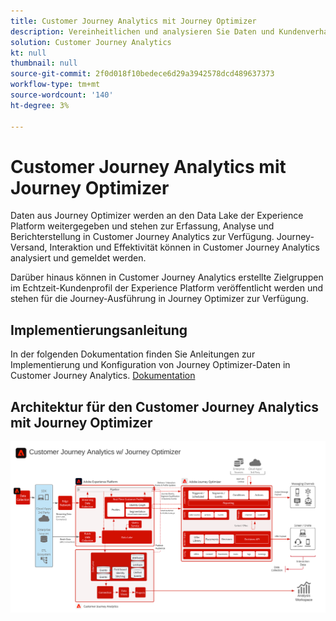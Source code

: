 ```yaml
---
title: Customer Journey Analytics mit Journey Optimizer
description: Vereinheitlichen und analysieren Sie Daten und Kundenverhalten von der gesamten Journey im Customer Journey Analytics, einschließlich Versand- und Interaktionsdaten aus Journey Optimizer.
solution: Customer Journey Analytics
kt: null
thumbnail: null
source-git-commit: 2f0d018f10bedece6d29a3942578dcd489637373
workflow-type: tm+mt
source-wordcount: '140'
ht-degree: 3%

---
```


# Customer Journey Analytics mit Journey Optimizer

Daten aus Journey Optimizer werden an den Data Lake der Experience Platform weitergegeben und stehen zur Erfassung, Analyse und Berichterstellung in Customer Journey Analytics zur Verfügung. Journey-Versand, Interaktion und Effektivität können in Customer Journey Analytics analysiert und gemeldet werden.

Darüber hinaus können in Customer Journey Analytics erstellte Zielgruppen im Echtzeit-Kundenprofil der Experience Platform veröffentlicht werden und stehen für die Journey-Ausführung in Journey Optimizer zur Verfügung.

## Implementierungsanleitung

In der folgenden Dokumentation finden Sie Anleitungen zur Implementierung und Konfiguration von Journey Optimizer-Daten in Customer Journey Analytics. [Dokumentation](https://experienceleague.adobe.com/docs/journey-optimizer/using/reporting/reports/sharing-overview.html)

## Architektur für den Customer Journey Analytics mit Journey Optimizer

![Architekturdiagramm](assets/CJA_AJO.svg)
